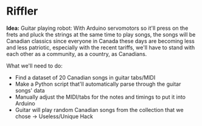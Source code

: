 # Riffler

**Idea:** Guitar playing robot: With Arduino servomotors so it'll press on the frets and pluck the strings at the same time to play songs,
the songs will be Canadian classics since everyone in Canada these days are becoming less and less patriotic, especially with the recent
tariffs, we'll have to stand with each other as a community, as a country, as Canadians.

What we'll need to do:
* Find a dataset of 20 Canadian songs in guitar tabs/MIDI
* Make a Python script that'll automatically parse through the guitar songs' data
* Manually adjust the MIDI/tabs for the notes and timings to put it into Arduino
* Guitar will play random Canadian songs from the collection that we chose -> Useless/Unique Hack